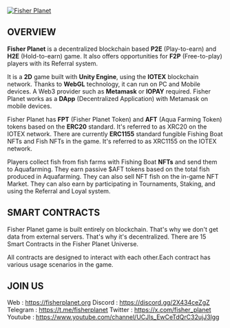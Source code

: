 [![Fisher Planet](https://fisherplanet.org/Content/uploads/Menuler/big/docs.jpg "Fisher Planet")](https://fisherplanet.org "Fisher Planet")

## OVERVIEW

**Fisher Planet** is a decentralized blockchain based **P2E** (Play-to-earn) and **H2E** (Hold-to-earn) game. It also offers opportunities for **F2P** (Free-to-play) players with its Referral system.

It is a **2D** game built with **Unity Engine**, using the **IOTEX** blockchain network. Thanks to **WebGL** technology, it can run on PC and Mobile devices. A Web3 provider such as **Metamask** or **IOPAY** required. Fisher Planet works as a **DApp** (Decentralized Application) with Metamask on mobile devices.

Fisher Planet has **FPT** (Fisher Planet Token) and **AFT** (Aqua Farming Token) tokens based on the **ERC20** standard. It's referred to as XRC20 on the IOTEX network. There are currently **ERC1155** standard fungible Fishing Boat NFTs and Fish NFTs in the game. It's referred to as XRC1155 on the IOTEX network.

Players collect fish from fish farms with Fishing Boat **NFTs** and send them to Aquafarming. They earn passive $AFT tokens based on the total fish produced in Aquafarming. They can also sell NFT fish on the in-game NFT Market.
They can also earn by participating in Tournaments, Staking, and using the Referral and Loyal system.

## SMART CONTRACTS

Fisher Planet game is built entirely on blockchain. That's why we don't get data from external servers. That's why it's decentralized. There are 15 Smart Contracts in the Fisher Planet Universe.

All contracts are designed to interact with each other.Each contract has various usage scenarios in the game.

## JOIN US
Web : https://fisherplanet.org
Discord : https://discord.gg/2X434ceZgZ
Telegram : https://t.me/fisherplanet
Twitter : https://x.com/fisher_planet
Youtube : https://www.youtube.com/channel/UCJls_EwCeTdQrC32ujJ3lgg
